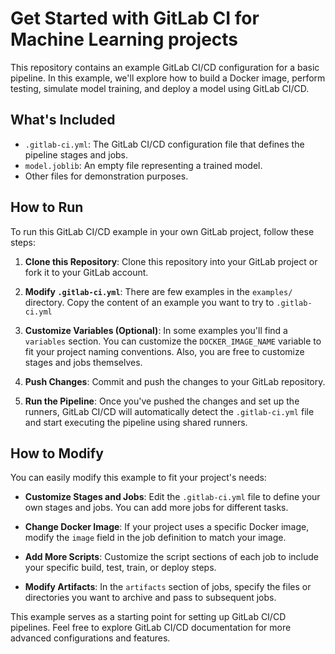# Get Started with GitLab CI for Machine Learning projects

This repository contains an example GitLab CI/CD configuration for a basic pipeline. In this example, we'll explore how to build a Docker image, perform testing, simulate model training, and deploy a model using GitLab CI/CD.

## What's Included

- `.gitlab-ci.yml`: The GitLab CI/CD configuration file that defines the pipeline stages and jobs.
- `model.joblib`: An empty file representing a trained model.
- Other files for demonstration purposes.

## How to Run

To run this GitLab CI/CD example in your own GitLab project, follow these steps:

1. **Clone this Repository**: Clone this repository into your GitLab project or fork it to your GitLab account.

2. **Modify `.gitlab-ci.yml`**: There are few examples in the `examples/` directory. Copy the content of an example you want to try to `.gitlab-ci.yml`

3. **Customize Variables (Optional)**: In some examples you'll find a `variables` section. You can customize the `DOCKER_IMAGE_NAME` variable to fit your project naming conventions.
Also, you are free to customize stages and jobs themselves.

4. **Push Changes**: Commit and push the changes to your GitLab repository.

5. **Run the Pipeline**: Once you've pushed the changes and set up the runners, GitLab CI/CD will automatically detect the `.gitlab-ci.yml` file and start executing the pipeline using shared runners.

## How to Modify

You can easily modify this example to fit your project's needs:

- **Customize Stages and Jobs**: Edit the `.gitlab-ci.yml` file to define your own stages and jobs. You can add more jobs for different tasks.

- **Change Docker Image**: If your project uses a specific Docker image, modify the `image` field in the job definition to match your image.

- **Add More Scripts**: Customize the script sections of each job to include your specific build, test, train, or deploy steps.

- **Modify Artifacts**: In the `artifacts` section of jobs, specify the files or directories you want to archive and pass to subsequent jobs.

This example serves as a starting point for setting up GitLab CI/CD pipelines. Feel free to explore GitLab CI/CD documentation for more advanced configurations and features.